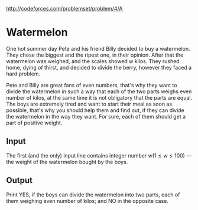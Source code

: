 http://codeforces.com/problemset/problem/4/A

# Watermelon

One hot summer day Pete and his friend Billy decided to buy a
watermelon. They chose the biggest and the ripest one, in their opinion.
After that the watermelon was weighed, and the scales showed w kilos.
They rushed home, dying of thirst, and decided to divide the berry,
however they faced a hard problem.

Pete and Billy are great fans of even numbers, that's why they want to
divide the watermelon in such a way that each of the two parts weighs even
number of kilos, at the same time it is not obligatory that the parts are
equal. The boys are extremely tired and want to start their meal as soon
as possible, that's why you should help them and find out, if they can
divide the watermelon in the way they want. For sure, each of them should
get a part of positive weight.

## Input

The first (and the only) input line contains integer number $w (1 \leq w \leq 100)$
— the weight of the watermelon bought by the boys.

## Output

Print YES, if the boys can divide the watermelon into two parts, each of
them weighing even number of kilos; and NO in the opposite case.
